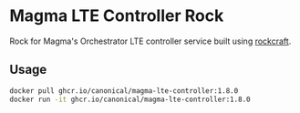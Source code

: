 # Magma LTE Controller Rock

Rock for Magma's Orchestrator LTE controller service built using [rockcraft](https://github.com/canonical/rockcraft). 

## Usage

```bash
docker pull ghcr.io/canonical/magma-lte-controller:1.8.0
docker run -it ghcr.io/canonical/magma-lte-controller:1.8.0
```
